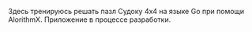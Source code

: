 Здесь тренируюсь решать пазл Судоку 4x4 на языке Go при помощи AlorithmX. Приложение в процессе разработки.
